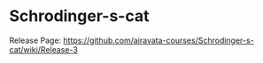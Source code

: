 # Schrodinger-s-cat
Release Page: https://github.com/airavata-courses/Schrodinger-s-cat/wiki/Release-3

